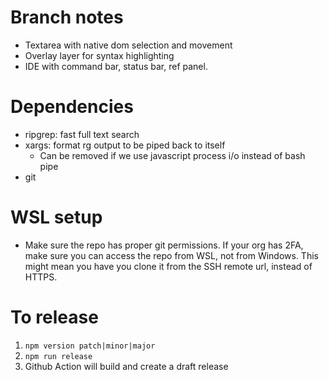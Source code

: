 # Branch notes

- Textarea with native dom selection and movement
- Overlay layer for syntax highlighting
- IDE with command bar, status bar, ref panel.

# Dependencies

- ripgrep: fast full text search
- xargs: format rg output to be piped back to itself
  - Can be removed if we use javascript process i/o instead of bash pipe
- git

# WSL setup

- Make sure the repo has proper git permissions. If your org has 2FA, make sure you can access the repo from WSL, not from Windows. This might mean you have you clone it from the SSH remote url, instead of HTTPS.

# To release

1. `npm version patch|minor|major`
2. `npm run release`
3. Github Action will build and create a draft release
